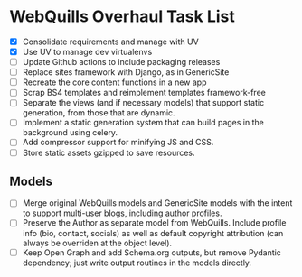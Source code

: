 # WebQuills Overhaul Task List

- [x] Consolidate requirements and manage with UV
- [x] Use UV to manage dev virtualenvs
- [ ] Update Github actions to include packaging releases
- [ ] Replace sites framework with Django, as in GenericSite
- [ ] Recreate the core content functions in a new app
- [ ] Scrap BS4 templates and reimplement templates framework-free
- [ ] Separate the views (and if necessary models) that support static generation, from
      those that are dynamic.
- [ ] Implement a static generation system that can build pages in the background using
      celery.
- [ ] Add compressor support for minifying JS and CSS.
- [ ] Store static assets gzipped to save resources.

## Models

- [ ] Merge original WebQuills models and GenericSite models with the intent to support
      multi-user blogs, including author profiles.
- [ ] Preserve the Author as separate model from WebQuills. Include profile info (bio,
      contact, socials) as well as default copyright attribution (can always be
      overriden at the object level).
- [ ] Keep Open Graph and add Schema.org outputs, but remove Pydantic dependency; just
      write output routines in the models directly.
